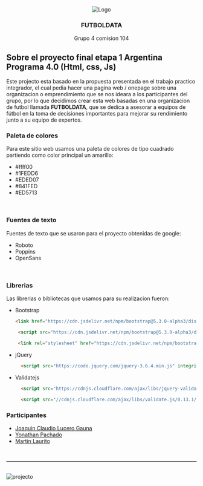 ﻿<div align="center">
  
  <img src="images/FutbolData2.png" alt="Logo">

  <h3 align="center">FUTBOLDATA</h3>

  <p align="center">
    Grupo 4 comision 104
    <br />
  </p>
</div>

## Sobre el proyecto final etapa 1 Argentina Programa 4.0 (Html, css, Js)

Este projecto esta basado en la propuesta presentada en el trabajo practico integrador, el cual pedia hacer una pagina web / onepage sobre una organizacion o emprendimiento que se nos ideara a los participantes del grupo, por lo que decidimos crear esta web basadas en una organizacion de futbol llamada <strong>FUTBOLDATA</strong>, que se dedica a asesorar a equipos de fútbol en la toma de decisiones importantes para mejorar su rendimiento junto a su equipo de expertos.

### Paleta de colores

Para este sitio web usamos una paleta de colores de tipo cuadrado partiendo como color principal un amarillo:

* #ffff00
* #1FEDD6
* #EDED07
* #841FED
* #ED5713

<br>

### Fuentes de texto

Fuentes de texto que se usaron para el proyecto obtenidas de google:

* Roboto
* Poppins
* OpenSans
  
<br>

### Librerias

Las librerias o bibliotecas que usamos para su realizacion fueron:

* Bootstrap
  ```html
  <link href="https://cdn.jsdelivr.net/npm/bootstrap@5.3.0-alpha3/dist/css/bootstrap.min.css" rel="stylesheet" integrity="sha384-KK94CHFLLe+nY2dmCWGMq91rCGa5gtU4mk92HdvYe+M/SXH301p5ILy+dN9+nJOZ" crossorigin="anonymous">

   <script src="https://cdn.jsdelivr.net/npm/bootstrap@5.3.0-alpha3/dist/js/bootstrap.bundle.min.js" integrity="sha384-ENjdO4Dr2bkBIFxQpeoTz1HIcje39Wm4jDKdf19U8gI4ddQ3GYNS7NTKfAdVQSZe" crossorigin="anonymous"></script>

   <link rel="stylesheet" href="https://cdn.jsdelivr.net/npm/bootstrap-icons@1.10.4/font/bootstrap-icons.css">
  ```
* jQuery
  ```html
    <script src="https://code.jquery.com/jquery-3.6.4.min.js" integrity="sha256-oP6HI9z1XaZNBrJURtCoUT5SUnxFr8s3BzRl+cbzUq8=" crossorigin="anonymous"></script>
  ```
* Validatejs
  ```html
    <script src="https://cdnjs.cloudflare.com/ajax/libs/jquery-validate/1.19.0/jquery.validate.min.js"></script>
   
    <script src="//cdnjs.cloudflare.com/ajax/libs/validate.js/0.13.1/validate.min.js"></script>
  ```
   
### Participantes
* [Joaquin Claudio Lucero Gauna](https://github.com/demonjl)
* [Yonathan Pachado](https://github.com/YPachado99)
* [Martin Laurito](https://github.com/Kronix229)

<br>

---

<br>

<img src="images/readme.png" alt="projecto">
